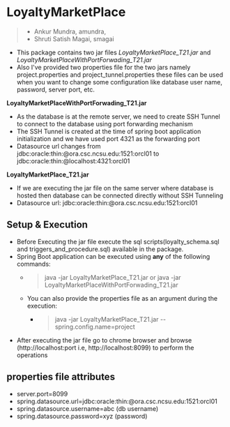 # LoyaltyMarketPlace
>  * Ankur Mundra,           amundra, 
>  * Shruti Satish Magai,    smagai   

* This package contains two jar files *LoyaltyMarketPlace_T21.jar* and *LoyaltyMarketPlaceWithPortForwading_T21.jar*
* Also I've provided two properties file for the two jars namely project.properties and project_tunnel.properties these files can be used when you want to change some configuration like database user name, password, server port, etc.

**LoyaltyMarketPlaceWithPortForwading_T21.jar**
* As the database is at the remote server, we need to create SSH Tunnel to connect to the database using port forwarding mechanism
* The SSH Tunnel is created at the time of spring boot application initialization and we have used port 4321 as the forwarding port
* Datasource url changes from jdbc:oracle:thin:@ora.csc.ncsu.edu:1521:orcl01 to jdbc:oracle:thin:@localhost:4321:orcl01

**LoyaltyMarketPlace_T21.jar**
* If we are executing the jar file on the same server where database is hosted then database can be connected directly without SSH Tunneling
* Datasource url: jdbc:oracle:thin:@ora.csc.ncsu.edu:1521:orcl01

## Setup & Execution
 * Before Executing the jar file execute the sql scripts(loyalty_schema.sql and triggers_and_procedure.sql) available in the package.
 * Spring Boot application can be executed using **any** of the following commands:
   * > java -jar LoyaltyMarketPlace_T21.jar or java -jar LoyaltyMarketPlaceWithPortForwading_T21.jar
   * You can also provide the properties file as an argument during the execution:
      * > java -jar LoyaltyMarketPlace_T21.jar --spring.config.name=project
 * After executing the jar file go to chrome browser and browse (http://localhost:port i.e, http://localhost:8099) to perform the operations
 
 ## properties file attributes
 * server.port=8099
 * spring.datasource.url=jdbc:oracle:thin:@ora.csc.ncsu.edu:1521:orcl01
 * spring.datasource.username=abc (db username)
 * spring.datasource.password=xyz (password)


 
